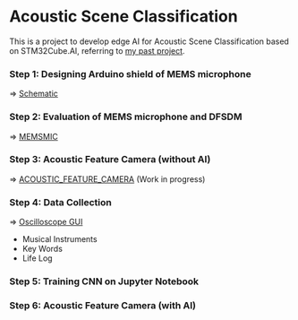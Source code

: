 # Acoustic Scene Classification

This is a project to develop edge AI for Acoustic Scene Classification based on STM32Cube.AI, referring to [my past project](https://github.com/araobp/acoustic-features).

### Step 1: Designing Arduino shield of MEMS microphone

=> [Schematic](STM32/kicad/AcousticFeatureCamera)

### Step 2: Evaluation of MEMS microphone and DFSDM

=> [MEMSMIC](STM32/MEMSMIC.md)

### Step 3: Acoustic Feature Camera (without AI)

=> [ACOUSTIC_FEATURE_CAMERA](STM32/ACOUSTIC_FEATURE_CAMERA.md) (Work in progress)

### Step 4: Data Collection

=> [Oscilloscope GUI](python/OscilloscopeGUI)

- Musical Instruments
- Key Words
- Life Log

### Step 5: Training CNN on Jupyter Notebook

### Step 6: Acoustic Feature Camera (with AI)
